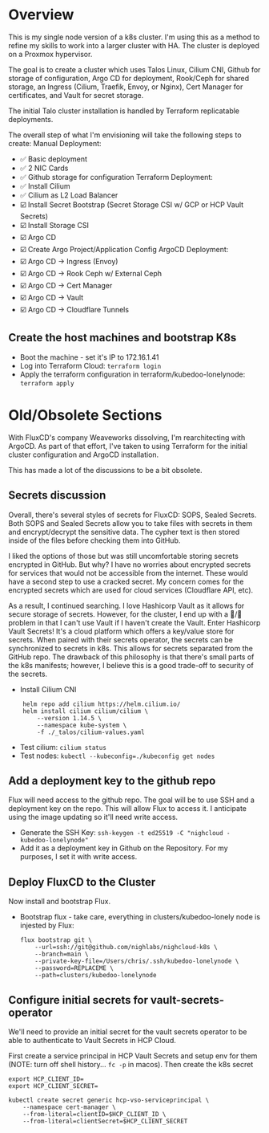 # Overview
This is my single node version of a k8s cluster.  I'm using this as a method to refine my skills to work into a larger cluster with HA.  The cluster is deployed on a Proxmox hypervisor.

The goal is to create a cluster which uses Talos Linux, Cilium CNI, Github for storage of configuration, Argo CD for deployment, Rook/Ceph for shared storage, an Ingress (Cilium, Traefik, Envoy, or Nginx), Cert Manager for certificates, and Vault for secret storage.

The initial Talo cluster installation is handled by Terraform replicatable deployments.

The overall step of what I'm envisioning will take the following steps to create:
Manual Deployment:
- ✅ Basic deployment
- ✅ 2 NIC Cards
- ✅ Github storage for configuration
Terraform Deployment:
- ✅ Install Cilium
- ✅ Cilium as L2 Load Balancer
- ☑️ Install Secret Bootstrap (Secret Storage CSI w/ GCP or HCP Vault Secrets)
- ☑️ Install Storage CSI
- ☑️ Argo CD
- ☑️ Create Argo Project/Application Config
ArgoCD Deployment:
- ☑️ Argo CD -> Ingress (Envoy)
- ☑️ Argo CD -> Rook Ceph w/ External Ceph
- ☑️ Argo CD -> Cert Manager
- ☑️ Argo CD -> Vault
- ☑️ Argo CD -> Cloudflare Tunnels

## Create the host machines and bootstrap K8s
- Boot the machine - set it's IP to 172.16.1.41
- Log into Terraform Cloud: `terraform login`
- Apply the terraform configuration in terraform/kubedoo-lonelynode: `terraform apply`

# Old/Obsolete Sections
With FluxCD's company Weaveworks dissolving, I'm rearchitecting with ArgoCD.  As part of that effort, I've taken to using Terraform for the initial cluster configuration and ArgoCD installation.

This has made a lot of the discussions to be a bit obsolete.

## Secrets discussion
Overall, there's several styles of secrets for FluxCD: SOPS, Sealed Secrets.  Both SOPS and Sealed Secrets allow you to take files with secrets in them and encrypt/decrypt the sensitive data.  The cypher text is then stored inside of the files before checking them into GitHub.

I liked the options of those but was still uncomfortable storing secrets encrypted in GitHub.  But why?  I have no worries about encrypted secrets for services that would not be accessible from the internet.  These would have a second step to use a cracked secret.  My concern comes for the encrypted secrets which are used for cloud services (Cloudflare API, etc).

As a result, I continued searching.  I love Hashicorp Vault as it allows for secure storage of secrets.  However, for the cluster, I end up with a 🐓/🥚 problem in that I can't use Vault if I haven't create the Vault.  Enter Hashicorp Vault Secrets!  It's a cloud platform which offers a key/value store for secrets.  When paired with their secrets operator, the secrets can be synchronized to secrets in k8s.  This allows for secrets separated from the GitHub repo.  The drawback of this philosophy is that there's small parts of the k8s manifests; however, I believe this is a good trade-off to security of the secrets.


- Install Cilium CNI
```
    helm repo add cilium https://helm.cilium.io/
    helm install cilium cilium/cilium \
        --version 1.14.5 \
        --namespace kube-system \
        -f ./_talos/cilium-values.yaml
```
- Test cilium: `cilium status`
- Test nodes: `kubectl --kubeconfig=./kubeconfig get nodes`

## Add a deployment key to the github repo
Flux will need access to the github repo.  The goal will be to use SSH and a deployment key on the repo.  This will allow Flux to access it.  I anticipate using the image updating so it'll need write access.
- Generate the SSH Key: `ssh-keygen -t ed25519 -C "nighcloud - kubedoo-lonelynode"`
- Add it as a deployment key in Github on the Repository.  For my purposes, I set it with write access.

## Deploy FluxCD to the Cluster
Now install and bootstrap Flux.
- Bootstrap flux - take care, everything in clusters/kubedoo-lonely node is injested by Flux:
    ```
    flux bootstrap git \
        --url=ssh://git@github.com/nighlabs/nighcloud-k8s \
        --branch=main \
        --private-key-file=/Users/chris/.ssh/kubedoo-lonelynode \
        --password=REPLACEME \
        --path=clusters/kubedoo-lonelynode
    ```

## Configure initial secrets for vault-secrets-operator
We'll need to provide an initial secret for the vault secrets operator to be able to authenticate to Vault Secrets in HCP Cloud.

First create a service principal in HCP Vault Secrets and setup env for them (NOTE: turn off shell history... `fc -p` in macos).  Then create the k8s secret
```
export HCP_CLIENT_ID=
export HCP_CLIENT_SECRET=

kubectl create secret generic hcp-vso-serviceprincipal \
    --namespace cert-manager \
    --from-literal=clientID=$HCP_CLIENT_ID \
    --from-literal=clientSecret=$HCP_CLIENT_SECRET
```